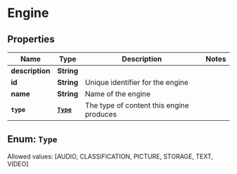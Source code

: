 

# Engine


## Properties

Name | Type | Description | Notes
------------ | ------------- | ------------- | -------------
**description** | **String** |  | 
**id** | **String** | Unique identifier for the engine | 
**name** | **String** | Name of the engine | 
**`type`** | [**`Type`**](#`Type`) | The type of content this engine produces | 


## Enum: `Type`
Allowed values: [AUDIO, CLASSIFICATION, PICTURE, STORAGE, TEXT, VIDEO]




